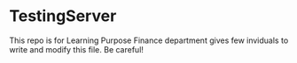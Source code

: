# TestingServer
This repo is for Learning Purpose
Finance department gives few inviduals to write and modify this file. Be careful!
